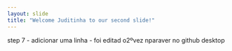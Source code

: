 ```yaml
---
layout: slide
title: "Welcome Juditinha to our second slide!"
---
```

step 7 - adicionar uma linha - foi editad o2ºvez nparaver no github desktop
